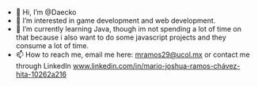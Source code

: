 - 👋 Hi, I’m @Daecko
- 👀 I’m interested in game development and web development.
- 🌱 I’m currently learning Java, though im not spending a lot of time on that because i also want to do some javascript projects and they consume a lot of time.
- 📫 How to reach me, email me here: mramos29@ucol.mx or contact me through LinkedIn www.linkedin.com/in/mario-joshua-ramos-chávez-hita-10262a216

<!---
Daecko/Daecko is a ✨ special ✨ repository because its `README.md` (this file) appears on your GitHub profile.
You can click the Preview link to take a look at your changes.
--->
